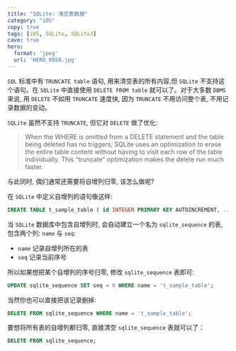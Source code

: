 ```yaml
---
title: "SQLite: 清空表数据"
category: "iOS"
copy: true
tags: [iOS, SQLite, SQLite3]
cave: true
hero:
  format: 'jpeg'
  url: 'HERO_0058.jpg'
---
```

`SQL` 标准中有 `TRUNCATE table` 语句, 用来清空表的所有内容,但 `SQLite` 不支持这个语句。在 `SQLite` 中直接使用 `DELETE FROM table` 就可以了。对于大多数 `DBMS` 来说, 用 `DELETE` 不如用 `TRUNCATE` 速度快, 因为 `TRUNCATE` 不用访问整个表, 不用记录数据的变动。

`SQLite` 虽然不支持 `TRUNCATE`, 但它对 `DELETE` 做了优化:

> When the WHERE is omitted from a DELETE statement and the table being deleted has no triggers, SQLite uses an optimization to erase the entire table content without having to visit each row of the table individually. This “truncate” optimization makes the delete run much faster.

与此同时, 偶们通常还需要将自增列归零, 该怎么做呢?

在 `SQLite` 中定义自增列的语句像这样:

```sql
CREATE TABLE t_sample_table ( id INTEGER PRIMARY KEY AUTOINCREMENT, ... );
```

当 `SQLite` 数据库中包含自增列时, 会自动建立一个名为 `sqlite_sequence` 的表, 包含两个列: `name` 与 `seq`:

* `name` 记录自增列所在的表
* `seq` 记录当前序号

所以如果想把某个自增列的序号归零, 修改 `sqlite_sequence` 表即可:

```sql
UPDATE sqlite_sequence SET seq = 0 WHERE name = 't_sample_table';
```

当然你也可以直接把该记录删掉:

```sql
DELETE FROM sqlite_sequence WHERE name = 't_sample_table';
```

要想将所有表的自增列都归零, 直接清空 `sqlite_sequence` 表就可以了：

```sql
DELETE FROM sqlite_sequence;
```
